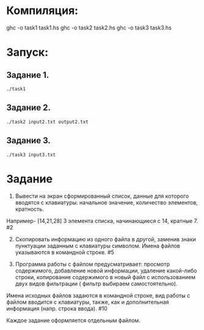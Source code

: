 # Компиляция:
ghc -o task1 task1.hs
ghc -o task2 task2.hs
ghc -o task3 task3.hs

# Запуск:
## Задание 1.
```
./task1
```
## Задание 2.
```
./task2 input2.txt output2.txt
```
## Задание 3.
```
./task3 input3.txt
```

# Задание

1. Вывести на экран сформированный список, данные для которого вводятся с клавиатуры: начальное значение, количество элементов, кратность.

Например- [14,21,28] 3 элемента списка, начинающиеся с 14, кратные 7. #2

2. Скопировать информацию из одного файла в другой, заменив знаки  пунктуации заданным с клавиатуры  символом. Имена файлов указываются в командной строке. #5

3. Программа работы с файлом предусматривает: просмотр содержимого, добавление новой информации, удаление какой-либо строки, копирование содержимого в новый файл с использованием двух видов фильтрации ( фильтр выбираем самостоятельно).

Имена исходных файлов задаются в командной строке, вид работы с файлом вводится с клавиатуры, также, как и дополнительная информация (напр. строка ввода). #10

Каждое задание оформляется отдельным файлом.